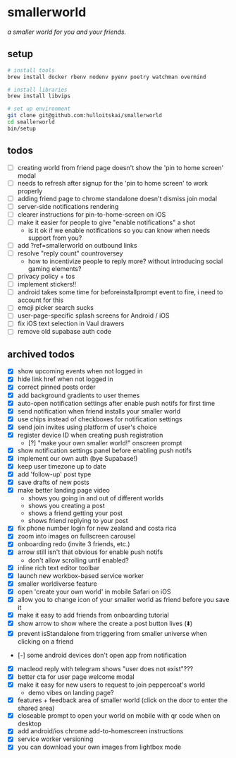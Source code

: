 # smallerworld

_a smaller world for you and your friends._

## setup

```bash
# install tools
brew install docker rbenv nodenv pyenv poetry watchman overmind

# install libraries
brew install libvips

# set up environment
git clone git@github.com:hulloitskai/smallerworld
cd smallerworld
bin/setup
```

## todos

- [ ] creating world from friend page doesn't show the 'pin to home screen'
      modal
- [ ] needs to refresh after signup for the 'pin to home screen' to work
      properly
- [ ] adding friend page to chrome standalone doesn't dismiss join modal
- [ ] server-side notifications rendering
- [ ] clearer instructions for pin-to-home-screen on iOS
- [ ] make it easier for people to give "enable notifications" a shot
  - is it ok if we enable notifications so you can know when <user> needs
    support from you?
- [ ] add ?ref=smallerworld on outbound links
- [ ] resolve "reply count" countroversey
  - how to incentivize people to reply more? without introducing social gaming
    elements?
- [ ] privacy policy + tos
- [ ] implement stickers!!
- [ ] android takes some time for beforeinstallprompt event to fire, i need to
      account for this
- [ ] emoji picker search sucks
- [ ] user-page-specific splash screens for Android / iOS
- [ ] fix iOS text selection in Vaul drawers
- [ ] remove old supabase auth code

## archived todos

- [x] show upcoming events when not logged in
- [x] hide link href when not logged in
- [x] correct pinned posts order
- [x] add background gradients to user themes
- [x] auto-open notification settings after enable push notifs for first time
- [x] send notification when friend installs your smaller world
- [x] use chips instead of checkboxes for notification settings
- [x] send join invites using platform of user's choice
- [x] register device ID when creating push registration
  - [?] "make your own smaller world!" onscreen prompt
- [x] show notification settings panel before enabling push notifs
- [x] implement our own auth (bye Supabase!)
- [x] keep user timezone up to date
- [x] add 'follow-up' post type
- [x] save drafts of new posts
- [x] make better landing page video
  - shows you going in and out of different worlds
  - shows you creating a post
  - shows a friend getting your post
  - shows friend replying to your post
- [x] fix phone number login for new zealand and costa rica
- [x] zoom into images on fullscreen carousel
- [x] onboarding redo (invite 3 friends, etc.)
- [x] arrow still isn't that obvious for enable push notifs
  - don't allow scrolling until enabled?
- [x] inline rich text editor toolbar
- [x] launch new workbox-based service worker
- [x] smaller worldiverse feature
- [x] open 'create your own world' in mobile Safari on iOS
- [x] allow you to change icon of your smaller world as friend before you save
      it
- [x] make it easy to add friends from onboarding tutorial
- [x] show arrow to show where the create a post button lives (⬇️)
- [x] prevent isStandalone from triggering from smaller universe when clicking
      on a friend
- [-] some android devices don't open app from notification
- [x] macleod reply with telegram shows "user does not exist"???
- [x] better cta for user page welcome modal
- [x] make it easy for new users to request to join peppercoat's world
  - demo vibes on landing page?
- [x] features + feedback area of smaller world (click on the door to enter
      the shared area)
- [x] closeable prompt to open your world on mobile with qr code when on desktop
- [x] add android/ios chrome add-to-homescreen instructions
- [x] service worker versioning
- [x] you can download your own images from lightbox mode
